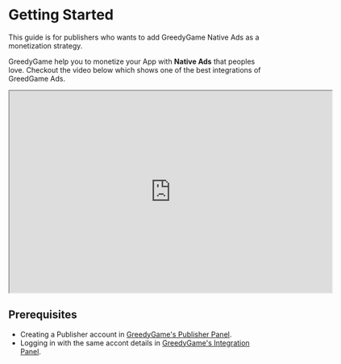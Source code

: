 # Getting Started

This guide is for publishers who wants to add GreedyGame Native Ads as a monetization strategy. 

GreedyGame help you to monetize your App with **Native Ads** that peoples love. Checkout the video below which shows one of the best integrations of GreedGame Ads.

<iframe width="640" height="400"
src="https://www.youtube.com/embed/o5OHeQCyT4A">
</iframe>

## Prerequisites
* Creating a Publisher account in [GreedyGame's Publisher Panel](https://publisher.greedygame.com).
* Logging in with the same accont details in [GreedyGame's Integration Panel](https://integration-v2.greedygame.com).